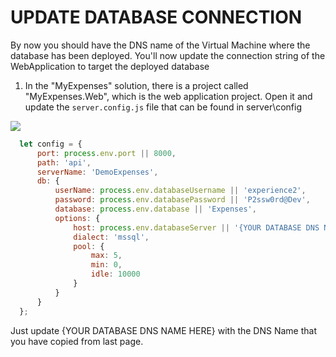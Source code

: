 <page title="Update Database Connection"/>

UPDATE DATABASE CONNECTION
====

By now you should have the DNS name of the Virtual Machine where the database has been deployed. You'll now update the connection string of the WebApplication to target the deployed database

1. In the "MyExpenses" solution, there is a project called "MyExpenses.Web", which is the web application project. Open it and update the `server.config.js` file that can be found in server\config

  ![](img/38.png)

  ```js
    let config = {
        port: process.env.port || 8000,
        path: 'api',
        serverName: 'DemoExpenses',
        db: {
            userName: process.env.databaseUsername || 'experience2',
            password: process.env.databasePassword || 'P2ssw0rd@Dev',
            database: process.env.database || 'Expenses',
            options: {
                host: process.env.databaseServer || '{YOUR DATABASE DNS NAME HERE}',
                dialect: 'mssql',
                pool: {
                    max: 5,
                    min: 0,
                    idle: 10000
                }
            }
        }
    };
  ```

  Just update {YOUR DATABASE DNS NAME HERE} with the DNS Name that you have copied from last page.